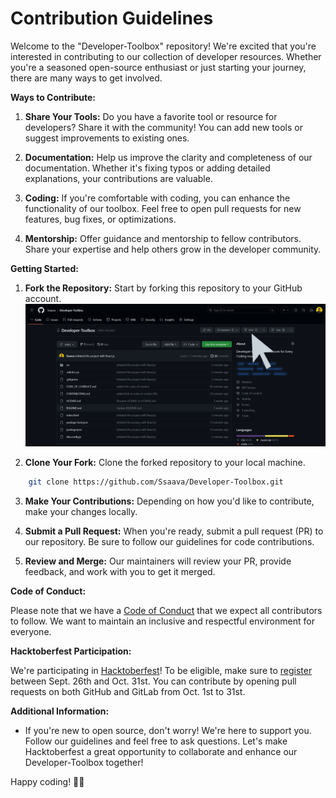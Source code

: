 # Contribution Guidelines

Welcome to the "Developer-Toolbox" repository! We're excited that you're interested in contributing to our collection of developer resources. Whether you're a seasoned open-source enthusiast or just starting your journey, there are many ways to get involved.

**Ways to Contribute:**

1. **Share Your Tools:** Do you have a favorite tool or resource for developers? Share it with the community! You can add new tools or suggest improvements to existing ones.

2. **Documentation:** Help us improve the clarity and completeness of our documentation. Whether it's fixing typos or adding detailed explanations, your contributions are valuable.

3. **Coding:** If you're comfortable with coding, you can enhance the functionality of our toolbox. Feel free to open pull requests for new features, bug fixes, or optimizations.

4. **Mentorship:** Offer guidance and mentorship to fellow contributors. Share your expertise and help others grow in the developer community.

**Getting Started:**

1. **Fork the Repository:** Start by forking this repository to your GitHub account.
   ![fork Illustration](./public/fork_illustration.png)

2. **Clone Your Fork:** Clone the forked repository to your local machine.

```bash
    git clone https://github.com/Ssaava/Developer-Toolbox.git
```

3. **Make Your Contributions:** Depending on how you'd like to contribute, make your changes locally.

4. **Submit a Pull Request:** When you're ready, submit a pull request (PR) to our repository. Be sure to follow our guidelines for code contributions.

5. **Review and Merge:** Our maintainers will review your PR, provide feedback, and work with you to get it merged.

**Code of Conduct:**

Please note that we have a [Code of Conduct](./CODE_OF_CONDUCT.md) that we expect all contributors to follow. We want to maintain an inclusive and respectful environment for everyone.

**Hacktoberfest Participation:**

We're participating in [Hacktoberfest](https://hacktoberfest.com/)! To be eligible, make sure to [register](https://hacktoberfest.com/auth/) between Sept. 26th and Oct. 31st. You can contribute by opening pull requests on both GitHub and GitLab from Oct. 1st to 31st.

**Additional Information:**

- If you're new to open source, don't worry! We're here to support you. Follow our guidelines and feel free to ask questions.
  Let's make Hacktoberfest a great opportunity to collaborate and enhance our Developer-Toolbox together!

Happy coding! 🌟🎉

